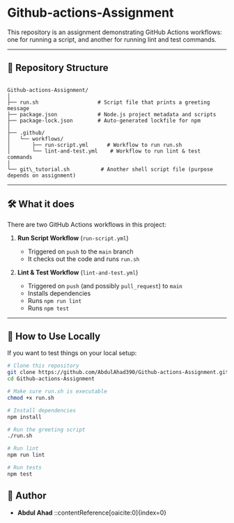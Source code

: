 # Github-actions-Assignment

This repository is an assignment demonstrating GitHub Actions workflows: one for running a script, and another for running lint and test commands.

---

## 📁 Repository Structure

```

Github-actions-Assignment/
│
├── run.sh                   # Script file that prints a greeting message
├── package.json             # Node.js project metadata and scripts
├── package-lock.json        # Auto-generated lockfile for npm
│
├── .github/
│   └── workflows/
│       ├── run-script.yml      # Workflow to run run.sh
│       └── lint-and-test.yml    # Workflow to run lint & test commands
│
└── git\_tutorial.sh          # Another shell script file (purpose depends on assignment)

````

---

## 🛠️ What it does

There are two GitHub Actions workflows in this project:

1. **Run Script Workflow** (`run-script.yml`)  
   - Triggered on `push` to the `main` branch  
   - It checks out the code and runs `run.sh`  

2. **Lint & Test Workflow** (`lint-and-test.yml`)  
   - Triggered on `push` (and possibly `pull_request`) to `main`  
   - Installs dependencies  
   - Runs `npm run lint`  
   - Runs `npm test`  

---

## 🚀 How to Use Locally

If you want to test things on your local setup:

```bash
# Clone this repository
git clone https://github.com/AbdulAhad390/Github-actions-Assignment.git
cd Github-actions-Assignment

# Make sure run.sh is executable
chmod +x run.sh

# Install dependencies
npm install

# Run the greeting script
./run.sh

# Run lint
npm run lint

# Run tests
npm test
````

## 👤 Author

* **Abdul Ahad**
::contentReference[oaicite:0]{index=0}
```
